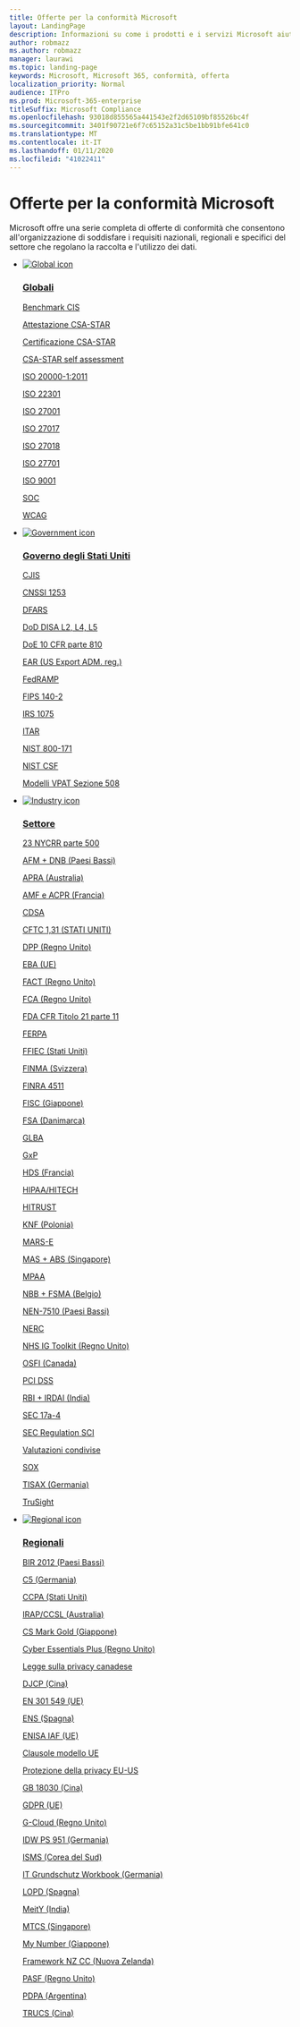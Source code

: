 ```yaml
---
title: Offerte per la conformità Microsoft
layout: LandingPage
description: Informazioni su come i prodotti e i servizi Microsoft aiutano l'organizzazione a rispettare gli standard di conformità normativa.
author: robmazz
ms.author: robmazz
manager: laurawi
ms.topic: landing-page
keywords: Microsoft, Microsoft 365, conformità, offerta
localization_priority: Normal
audience: ITPro
ms.prod: Microsoft-365-enterprise
titleSuffix: Microsoft Compliance
ms.openlocfilehash: 93018d855565a441543e2f2d65109bf85526bc4f
ms.sourcegitcommit: 3401f90721e6f7c65152a31c5be1bb91bfe641c0
ms.translationtype: MT
ms.contentlocale: it-IT
ms.lasthandoff: 01/11/2020
ms.locfileid: "41022411"
---
```

# <a name="microsoft-compliance-offerings"></a>Offerte per la conformità Microsoft

Microsoft offre una serie completa di offerte di conformità che consentono all'organizzazione di soddisfare i requisiti nazionali, regionali e specifici del settore che regolano la raccolta e l'utilizzo dei dati.

<ul class="panelContent cardsD">
    <li>
        <a href="">
        <div class="cardSize">
            <div class="cardPadding">
                <div class="card">
                    <div class="cardImageOuter">
                        <div class="cardImage">
                            <img src="./media/offering-global-icon.svg" alt="Global icon">
                        </div>
                    </div>
                    <div class="cardText">
                        <h3>Globali</h3>
                        <p><a href="offering-cis-benchmark.md">Benchmark CIS</a></p>
                        <p><a href="offering-csa-star-attestation.md">Attestazione CSA-STAR</a></p>
                        <p><a href="offering-csa-star-certification.md">Certificazione CSA-STAR</a></p>
                        <p><a href="offering-csa-star-self-assessment.md">CSA-STAR self assessment</a></p>
                        <p><a href="offering-ISO-20000-1-2011.md">ISO 20000-1:2011</a></p>
                        <P><a href="offering-ISO-22301.md">ISO 22301</a></p>
                        <p><a href="offering-ISO-27001.md">ISO 27001</a></p>
                        <p><a href="offering-ISO-27017.md">ISO 27017</a></p>
                        <p><a href="offering-ISO-27018.md">ISO 27018</a></p>
                        <p><a href="offering-ISO-27701.md">ISO 27701</a></p>
                        <p><a href="offering-ISO-9001.md">ISO 9001</a></p>
                        <p><a href="offering-soc.md">SOC</a></p>
                        <p><a href="offering-wcag-2-1.md">WCAG</a></p>
                    </div>
                </div>
            </div>
        </div>
        </a>
    </li>
    <li>
        <a href="">
        <div class="cardSize">
            <div class="cardPadding">
                <div class="card">
                    <div class="cardImageOuter">
                        <div class="cardImage">
                            <img src="./media/offering-government-icon.svg" alt="Government icon">
                        </div>
                    </div>
                    <div class="cardText">
                        <h3>Governo degli Stati Uniti</h3>
                        <p><a href="offering-cjis.md">CJIS</a></p>
                        <p><a href="offering-cnssi-1253.md">CNSSI 1253</a></p>
                        <p><a href="offering-dfars.md">DFARS</a></p>
                        <p><a href="offering-dod-disa-l2-l4-l5.md">DoD DISA L2, L4, L5</a></p>
                        <p><a href="offering-doe-10-cfr-part-810.md">DoE 10 CFR parte 810</a></p>
                        <p><a href="offering-ear.md">EAR (US Export ADM. reg.)</a></p>
                        <p><a href="offering-fedramp.md">FedRAMP</a></p>
                        <p><a href="offering-fips-140-2.md">FIPS 140-2</a></p>
                        <p><a href="offering-irs-1075.md">IRS 1075</a></p>
                        <p><a href="offering-itar.md">ITAR</a></p>
                        <p><a href="offering-nist-sp-800-171.md">NIST 800-171</a></p>
                        <p><a href="offering-nist-csf.md">NIST CSF</a></p>
                        <p><a href="offering-section-508-vpats.md">Modelli VPAT Sezione 508</a></p>
                    </div>
                </div>
            </div>
        </div>
        </a>
    </li>
    <li>
        <a href="">
        <div class="cardSize">
            <div class="cardPadding">
                <div class="card">
                    <div class="cardImageOuter">
                        <div class="cardImage">
                            <img src="./media/offering-industry-icon.svg" alt="Industry icon">
                        </div>
                    </div>
                    <div class="cardText">
                        <h3>Settore</h3>
                        <p><a href="offering-23-nycrr-part-500.md">23 NYCRR parte 500</a></p>
                        <p><a href="offering-afm-dnb-netherlands.md">AFM + DNB (Paesi Bassi)</a></p>
                        <P><a href="offering-apra-australia.md">APRA (Australia)</a></p>
                        <p><a href="offering-amf-acpr-france.md">AMF e ACPR (Francia)</a></p>
                        <p><a href="offering-cdsa.md">CDSA</a></p>
                        <p><a href="offering-cftc-1-31-us.md">CFTC 1,31 (STATI UNITI)</a></p>
                        <p><a href="offering-dpp-uk.md">DPP (Regno Unito)</a></p>
                        <p><a href="offering-eba-eu.md">EBA (UE)</a></p>
                        <p><a href="offering-fact-uk.md">FACT (Regno Unito)</a></p>
                        <p><a href="offering-fca-uk.md">FCA (Regno Unito)</a></p>
                        <p><a href="offering-fda-cfr-title-21-part-11.md">FDA CFR Titolo 21 parte 11</a></p>
                        <p><a href="offering-ferpa.md">FERPA</a></p>
                        <p><a href="offering-ffiec-us.md">FFIEC (Stati Uniti)</a></p>
                        <p><a href="offering-finma-switzerland.md">FINMA (Svizzera)</a></p>
                        <p><a href="offering-finra-4511.md">FINRA 4511</a></p>
                        <p><a href="offering-fisc-japan.md">FISC (Giappone)</a></p>
                        <p><a href="offering-fsa-denmark.md">FSA (Danimarca)</a></p>
                        <p><a href="offering-glba.md">GLBA</a></p>
                        <p><a href="offering-gxp.md">GxP</a></p>
                        <p><a href="offering-hds-france.md">HDS (Francia)</a></p>
                        <p><a href="offering-hipaa-hitech.md">HIPAA/HITECH</a></p>
                        <p><a href="offering-hitrust.md">HITRUST</a></p>
                        <p><a href="offering-knf-poland.md">KNF (Polonia)</a></p>
                        <p><a href="offering-mars-e.md">MARS-E</a></p>
                        <p><a href="offering-mas-abs-singapore.md">MAS + ABS (Singapore)</a></p>
                        <p><a href="offering-mpaa.md">MPAA</a></p>
                        <p><a href="offering-nbb-fsma-belgium.md">NBB + FSMA (Belgio)</a></p>
                        <p><a href="offering-nen-7510-netherlands.md">NEN-7510 (Paesi Bassi)</a></p>
                        <p><a href="offering-nerc-cip.md">NERC</a></p>
                        <p><a href="offering-nhs-ig-toolkit-uk.md">NHS IG Toolkit (Regno Unito)</a></p>
                        <p><a href="offering-osfi-canada.md">OSFI (Canada)</a></p>
                        <p><a href="offering-pci-dss.md">PCI DSS</a></p>
                        <p><a href="offering-rbi-irdai-india.md">RBI + IRDAI (India)</a></p>
                        <p><a href="offering-sec-17a-4.md">SEC 17a-4</a></p>
                        <p><a href="offering-sec-reg-sci.md">SEC Regulation SCI</a></p>
                        <p><a href="offering-shared-assessments.md">Valutazioni condivise</a></p>
                        <p><a href="offering-sox.md">SOX</a></p>
                        <p><a href="offering-tisax-germany.md">TISAX (Germania)</a></p>
                        <p><a href="offering-trusight.md">TruSight</a></p>
                    </div>
                </div>
            </div>
        </div>
        </a>
    </li>
    <li>
        <a href="">
        <div class="cardSize">
            <div class="cardPadding">
                <div class="card">
                    <div class="cardImageOuter">
                        <div class="cardImage">
                            <img src="./media/offering-region-icon.svg" alt="Regional icon">
                        </div>
                    </div>
                    <div class="cardText">
                        <h3>Regionali</h3>
                        <p><a href="offering-bir-2012-netherlands.md">BIR 2012 (Paesi Bassi)</a></p>
                        <p><a href="offering-c5-germany.md">C5 (Germania)</a></p>
                        <p><a href="offering-ccpa.md">CCPA (Stati Uniti)</a></p>
                        <p><a href="offering-ccsl-irap-australia.md">IRAP/CCSL (Australia)</a></p>
                        <p><a href="offering-cs-mark-gold-japan.md">CS Mark Gold (Giappone)</a></p>
                        <p><a href="offering-cyber-essentials-plus-uk.md">Cyber Essentials Plus (Regno Unito)</a></p>
                        <p><a href="offering-canadian-privacy-laws.md">Legge sulla privacy canadese</a></p>
                        <p><a href="https://www.trustcenter.cn/compliance/default.html#DJCP">DJCP (Cina)</a></p>
                        <p><a href="offering-en-301-549-eu.md">EN 301 549 (UE)</a></p>
                        <p><a href="offering-ens-spain.md">ENS (Spagna)</a></p>
                        <p><a href="https://aka.ms/ENISA">ENISA IAF (UE)</a></p>
                        <p><a href="offering-eu-model-clauses.md">Clausole modello UE</a></p>
                        <p><a href="offering-eu-us-privacy-shield.md">Protezione della privacy EU-US</a></p>
                        <p><a href="https://www.trustcenter.cn/compliance/default.html#GB18030">GB 18030 (Cina)</a></p>
                        <p><a href="gdpr.md">GDPR (UE)</a></p>
                        <p><a href="offering-g-cloud-uk.md">G-Cloud (Regno Unito)</a></p>
                        <p><a href="https://www.idw.de/the-idw/about-the-idw">IDW PS 951 (Germania)</a></p>
                        <p><a href="offering-ISMS-korea.md">ISMS (Corea del Sud)</a></p>
                        <p><a href="offering-it-grundschutz-workbook-germany.md">IT Grundschutz Workbook (Germania)</a></p>
                        <p><a href="offering-lopd-spain.md">LOPD (Spagna)</a></p>
                        <p><a href="offering-meity-india.md">MeitY (India)</a></p>
                        <p><a href="offering-mtcs-singapore.md">MTCS (Singapore)</a></p>
                        <p><a href="offering-my-number-act-japan.md">My Number (Giappone)</a></p>
                        <p><a href="offering-nz-cc-framework-nz.md">Framework NZ CC (Nuova Zelanda)</a></p>
                        <p><a href="offering-pasf-uk.md">PASF (Regno Unito)</a></p>
                        <p><a href="offering-pdpa-argentina.md">PDPA (Argentina)</a></p>
                        <p><a href="https://aka.ms/TRUCS-Compliance">TRUCS (Cina)</a></p>
                    </div>
                </div>
            </div>
        </div>
        </a>
    </li>
</ul>
